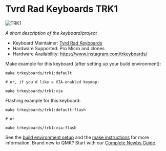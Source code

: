 # Tvrd Rad Keyboards TRK1

![TRK1](https://i.imgur.com/nTHrBMr.jpg)

*A short description of the keyboard/project*

* Keyboard Maintainer: [Tvrd Rad Keyboards](https://www.instagram.com/trkeyboards/)
* Hardware Supported: Pro Micro and clones
* Hardware Availability: https://www.instagram.com/trkeyboards/

Make example for this keyboard (after setting up your build environment):

    make trkeyboards/trk1:default
    
    # or, if you'd like a VIA-enabled keymap:
    
    make trkeyboards/trk1:via

Flashing example for this keyboard:

    make trkeyboards/trk1:default:flash
    
    # or
    
    make trkeyboards/trk1:via:flash

See the [build environment setup](https://docs.qmk.fm/#/getting_started_build_tools) and the [make instructions](https://docs.qmk.fm/#/getting_started_make_guide) for more information. Brand new to QMK? Start with our [Complete Newbs Guide](https://docs.qmk.fm/#/newbs).
